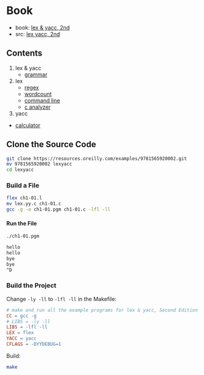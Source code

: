 # Book

- book: [lex & yacc, 2nd](https://learning.oreilly.com/library/view/lex-yacc/9781565920002/)
- src: [lex yacc, 2nd](https://resources.oreilly.com/examples/9781565920002)

## Contents

1. lex & yacc
   - [grammar](src/grammar/README.md)
2. lex
   - [regex](src/regex/README.md)
   - [wordcount](src/wordcount/README.md)
   - [command line](src/command_line/README.md)
   - [c analyzer](src/c_analyzer/README.md)
3. yacc
  - [calculator](src/calculator/README.md)

## Clone the Source Code

```bash
git clone https://resources.oreilly.com/examples/9781565920002.git
mv 9781565920002 lexyacc
cd lexyacc
```

### Build a File

```bash
flex ch1-01.l
mv lex.yy.c ch1-01.c
gcc -g -o ch1-01.pgm ch1-01.c -lfl -ll
```

#### Run the File

```bash
./ch1-01.pgm

hello
hello
bye
bye
^D
```

### Build the Project

Change `-ly -ll` to `-lfl -ll` in the Makefile:

```makefile
# make and run all the example programs for lex & yacc, Second Edition
CC = gcc -g
# LIBS = -ly -ll
LIBS = -lfl -ll
LEX = flex
YACC = yacc
CFLAGS = -DYYDEBUG=1
```

Build:

```bash
make
```

